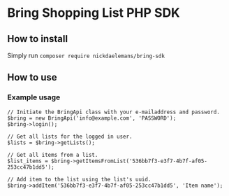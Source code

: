 # Bring Shopping List PHP SDK

## How to install

Simply run ``composer require nickdaelemans/bring-sdk``

## How to use

### Example usage
```
// Initiate the BringApi class with your e-mailaddress and password.
$bring = new BringApi('info@example.com', 'PASSWORD');
$bring->login();

// Get all lists for the logged in user.
$lists = $bring->getLists();

// Get all items from a list.
$list_items = $bring->getItemsFromList('536bb7f3-e3f7-4b7f-af05-253cc47b1dd5');

// Add item to the list using the list's uuid.
$bring->addItem('536bb7f3-e3f7-4b7f-af05-253cc47b1dd5', 'Item name');
```
